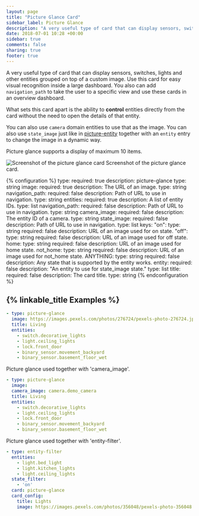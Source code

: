 ```yaml
---
layout: page
title: "Picture Glance Card"
sidebar_label: Picture Glance
description: "A very useful type of card that can display sensors, switches, lights and other entities grouped on top of a custom image. Use this card for easy visual recognition inside a large dashboard."
date: 2018-07-01 10:28 +00:00
sidebar: true
comments: false
sharing: true
footer: true
---
```


A very useful type of card that can display sensors, switches, lights and other entities grouped on top of a custom image. Use this card for easy visual recognition inside a large dashboard. You also can add `navigation_path` to take the user to a specific view and use these cards in an overview dashboard.

What sets this card apart is the ability to **control** entities directly from the card without the need to open the details of that entity.

You can also use `camera` domain entities to use that as the image. You can also use `state_image` just like in [picture-entity](/lovelace/picture-entity/) together with an `entity` entry to change the image in a dynamic way.

Picture glance supports a display of maximum 10 items.

<p class='img'>
<img src='/images/lovelace/lovelace_picture_glance.gif' alt='Screenshot of the picture glance card'>
Screenshot of the picture glance card.
</p>

{% configuration %}
type:
  required: true
  description: picture-glance
  type: string
image:
  required: true
  description: The URL of an image.
  type: string
navigation_path:
  required: false
  description: Path of URL to use in navigation.
  type: string
entities:
  required: true
  description: A list of entity IDs.
  type: list
navigation_path:
  required: false
  description: Path of URL to use in navigation.
  type: string
camera_image:
  required: false
  description: The entity ID of a camera.
  type: string
state_image:
  required: false
  description: Path of URL to use in navigation.
  type: list
  keys:
    "on":
      type: string
      required: false
      description: URL of an image used for on state.
    "off":
      type: string
      required: false
      description: URL of an image used for off state.
    home:
      type: string
      required: false
      description: URL of an image used for home state.
    not_home:
      type: string
      required: false
      description: URL of an image used for not_home state.
    ANYTHING:
      type: string
      required: false
      description: Any state that is supported by the entity works.
entity:
  required: false
  description: "An entity to use for state_image state."
  type: list
title:
  required: false
  description: The card title.
  type: string
{% endconfiguration %}

## {% linkable_title Examples %}

```yaml
- type: picture-glance
  image: https://images.pexels.com/photos/276724/pexels-photo-276724.jpeg?auto=compress&cs=tinysrgb&dpr=2&h=240&w=495
  title: Living
  entities:
    - switch.decorative_lights
    - light.ceiling_lights
    - lock.front_door
    - binary_sensor.movement_backyard
    - binary_sensor.basement_floor_wet
```

Picture glance used together with 'camera_image'.

```yaml
- type: picture-glance
  image:
  camera_image: camera.demo_camera
  title: Living
  entities:
    - switch.decorative_lights
    - light.ceiling_lights
    - lock.front_door
    - binary_sensor.movement_backyard
    - binary_sensor.basement_floor_wet
```

Picture glance used together with 'entity-filter'.

```yaml
- type: entity-filter
  entities:
    - light.bed_light
    - light.kitchen_lights
    - light.ceiling_lights
  state_filter:
    - 'on'
  card: picture-glance
  card_config:
    title: Lights
    image: https://images.pexels.com/photos/356048/pexels-photo-356048.jpeg?auto=compress&cs=tinysrgb&dpr=2&h=295&w=490
```
